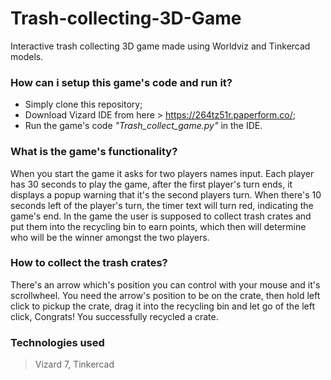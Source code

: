 # Trash-collecting-3D-Game
Interactive trash collecting 3D game made using Worldviz and Tinkercad models.

### How can i setup this game's code and run it?
- Simply clone this repository;
- Download Vizard IDE from here > https://264tz51r.paperform.co/;
- Run the game's code _"Trash_collect_game.py"_ in the IDE.

### What is the game's functionality?
When you start the game it asks for two players names input.
Each player has 30 seconds to play the game, after the first player's turn ends, it displays a popup warning that it's the second players turn.
When there's 10 seconds left of the player's turn, the timer text will turn red, indicating the game's end.
In the game the user is supposed to collect trash crates and put them into the recycling bin to earn points, which then will determine who will be the winner amongst the two players.

### How to collect the trash crates?
There's an arrow which's position you can control with your mouse and it's scrollwheel.
You need the arrow's position to be on the crate, then hold left click to pickup the crate, drag it into the recycling bin and let go of the left click,
Congrats! You successfully recycled a crate.

### Technologies used
> Vizard 7, Tinkercad

